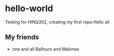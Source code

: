 # hello-world
Testing for HINQ302, creating my first repo
Hello all
## My friends
* one and all
Balfours and Malones
